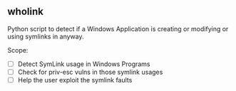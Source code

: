 ## wholink

Python script to detect if a Windows Application is creating or modifying or using symlinks in anyway.

Scope:
- [ ] Detect SymLink usage in Windows Programs
- [ ] Check for priv-esc vulns in those symlink usages
- [ ] Help the user exploit the symlink faults
